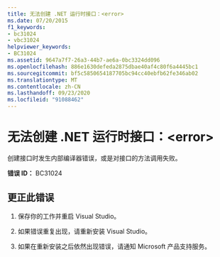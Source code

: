 ```yaml
---
title: 无法创建 .NET 运行时接口：<error>
ms.date: 07/20/2015
f1_keywords:
- bc31024
- vbc31024
helpviewer_keywords:
- BC31024
ms.assetid: 9647a7f7-26a3-44b7-ae6a-0bc3324dd096
ms.openlocfilehash: 886e1630defeda2875dbae40af4c80f6a4445bc1
ms.sourcegitcommit: bf5c5850654187705bc94cc40ebfb62fe346ab02
ms.translationtype: MT
ms.contentlocale: zh-CN
ms.lasthandoff: 09/23/2020
ms.locfileid: "91088462"
---
```

# <a name="unable-to-create-a-net-runtime-interface-error"></a>无法创建 .NET 运行时接口：\<error>

创建接口时发生内部编译器错误，或是对接口的方法调用失败。  
  
 **错误 ID：** BC31024  
  
## <a name="to-correct-this-error"></a>更正此错误  
  
1. 保存你的工作并重启 Visual Studio。  
  
2. 如果错误重复出现，请重新安装 Visual Studio。  
  
3. 如果在重新安装之后依然出现错误，请通知 Microsoft 产品支持服务。  
